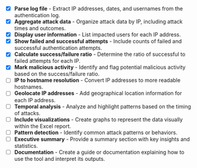 - [x] **Parse log file** - Extract IP addresses, dates, and usernames from the authentication log.
- [x] **Aggregate attack data** - Organize attack data by IP, including attack times and outcomes.
- [x] **Display user information** - List impacted users for each IP address.
- [x] **Show failed and successful attempts** - Include counts of failed and successful authentication attempts.
- [x] **Calculate success/failure ratio** - Determine the ratio of successful to failed attempts for each IP.
- [x] **Mark malicious activity** - Identify and flag potential malicious activity based on the success/failure ratio.
- [ ] **IP to hostname resolution** - Convert IP addresses to more readable hostnames.
- [ ] **Geolocate IP addresses** - Add geographical location information for each IP address.
- [ ] **Temporal analysis** - Analyze and highlight patterns based on the timing of attacks.
- [ ] **Include visualizations** - Create graphs to represent the data visually within the Excel report.
- [ ] **Pattern detection** - Identify common attack patterns or behaviors.
- [ ] **Executive summary** - Provide a summary section with key insights and statistics.
- [ ] **Documentation** - Create a guide or documentation explaining how to use the tool and interpret its outputs.